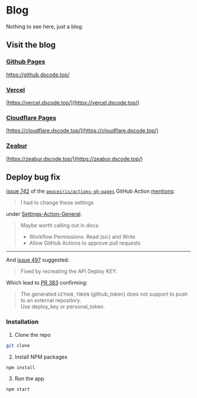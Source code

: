 # Blog

Nothing to see here, just a blog.

## Visit the blog

### [Github Pages](https://github.com/Dongshan-git/blog/settings/pages)

[https://github,dscode.top/](https://github,dscode.top/)

### [Vercel](https://vercel.com/dashboard)

[https://vercel.dscode.top/](https://vercel.dscode.top/)

### [Cloudflare Pages](https://dash.cloudflare.com/)

[https://cloudflare.dscode.top/](https://cloudflare.dscode.top/)

### [Zeabur](https://dash.zeabur.com/projects)

[https://zeabur.dscode.top/](https://zeabur.dscode.top/)

## Deploy bug fix

[issue 742](https://github.com/peaceiris/actions-gh-pages/issues/742) of
the [`peaceiris/actions-gh-pages`](https://github.com/peaceiris/actions-gh-pages) GitHub
Action [mentions](https://github.com/peaceiris/actions-gh-pages/issues/742#issuecomment-1114440714):

> I had to change these settings
>
under [Settings-Action-General](https://docs.github.com/en/repositories/managing-your-repositorys-settings-and-features/enabling-features-for-your-repository/managing-github-actions-settings-for-a-repository#managing-github-actions-permissions-for-your-repository).
> Maybe worth calling out in docs:
>
> * Workflow Permissions: Read (sic) and Write
> * Allow GitHub Actions to approve pull requests

* * *

And [issue 497](https://github.com/peaceiris/actions-gh-pages/issues/497#issuecomment-703025901) suggested:

> Fixed by recreating the API Deploy KEY.

Which lead to [PR 383](https://github.com/peaceiris/actions-gh-pages/pull/383/files) confirming:

> The generated `GITHUB_TOKEN` (github\_token) does not support to push to an external repository.  
> Use deploy\_key or personal\_token.

### Installation

1. Clone the repo

```sh
git clone 
```

2. Install NPM packages

```sh
npm install
```

3. Run the app

```sh
npm start
```
